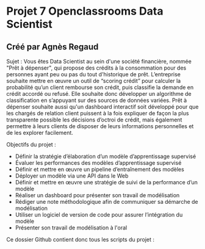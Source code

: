 # Projet 7 Openclassrooms Data Scientist
## Créé par Agnès Regaud
Sujet :
Vous êtes Data Scientist au sein d'une société financière, nommée "Prêt à dépenser", qui propose des crédits à la consommation pour des personnes ayant peu ou pas du tout d'historique de prêt.
L’entreprise souhaite mettre en œuvre un outil de “scoring crédit” pour calculer la probabilité qu’un client rembourse son crédit, puis classifie la demande en crédit accordé ou refusé. 
Elle souhaite donc développer un algorithme de classification en s’appuyant sur des sources de données variées.
Prêt à dépenser souhaite aussi qu'un dashboard interactif soit développé pour que les chargés de relation client puissent à la fois expliquer de façon la plus transparente possible les décisions d’octroi de crédit, 
mais également permettre à leurs clients de disposer de leurs informations personnelles et de les explorer facilement. 

Objectifs du projet :
- Définir la stratégie d’élaboration d’un modèle d’apprentissage supervisé
- Évaluer les performances des modèles d’apprentissage supervisé
- Définir et mettre en œuvre un pipeline d’entraînement des modèles
- Déployer un modèle via une API dans le Web
- Définir et mettre en œuvre une stratégie de suivi de la performance d’un modèle
- Réaliser un dashboard pour présenter son travail de modélisation
- Rédiger une note méthodologique afin de communiquer sa démarche de modélisation
- Utiliser un logiciel de version de code pour assurer l’intégration du modèle
- Présenter son travail de modélisation à l'oral

Ce dossier Github contient donc tous les scripts du projet :
